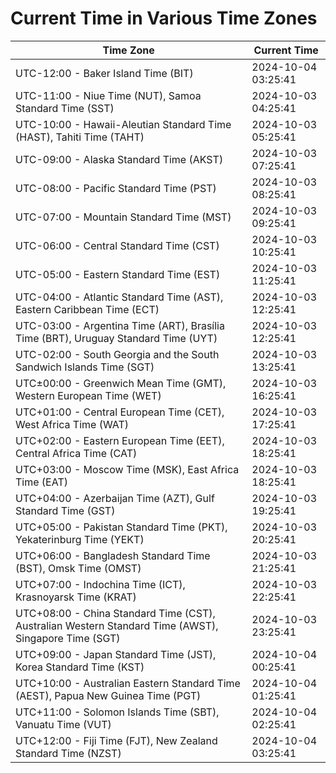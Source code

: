 # Current Time in Various Time Zones

| Time Zone | Current Time |
|-----------|--------------|
| UTC-12:00 - Baker Island Time (BIT) | 2024-10-04 03:25:41 |
| UTC-11:00 - Niue Time (NUT), Samoa Standard Time (SST) | 2024-10-03 04:25:41 |
| UTC-10:00 - Hawaii-Aleutian Standard Time (HAST), Tahiti Time (TAHT) | 2024-10-03 05:25:41 |
| UTC-09:00 - Alaska Standard Time (AKST) | 2024-10-03 07:25:41 |
| UTC-08:00 - Pacific Standard Time (PST) | 2024-10-03 08:25:41 |
| UTC-07:00 - Mountain Standard Time (MST) | 2024-10-03 09:25:41 |
| UTC-06:00 - Central Standard Time (CST) | 2024-10-03 10:25:41 |
| UTC-05:00 - Eastern Standard Time (EST) | 2024-10-03 11:25:41 |
| UTC-04:00 - Atlantic Standard Time (AST), Eastern Caribbean Time (ECT) | 2024-10-03 12:25:41 |
| UTC-03:00 - Argentina Time (ART), Brasília Time (BRT), Uruguay Standard Time (UYT) | 2024-10-03 12:25:41 |
| UTC-02:00 - South Georgia and the South Sandwich Islands Time (SGT) | 2024-10-03 13:25:41 |
| UTC±00:00 - Greenwich Mean Time (GMT), Western European Time (WET) | 2024-10-03 16:25:41 |
| UTC+01:00 - Central European Time (CET), West Africa Time (WAT) | 2024-10-03 17:25:41 |
| UTC+02:00 - Eastern European Time (EET), Central Africa Time (CAT) | 2024-10-03 18:25:41 |
| UTC+03:00 - Moscow Time (MSK), East Africa Time (EAT) | 2024-10-03 18:25:41 |
| UTC+04:00 - Azerbaijan Time (AZT), Gulf Standard Time (GST) | 2024-10-03 19:25:41 |
| UTC+05:00 - Pakistan Standard Time (PKT), Yekaterinburg Time (YEKT) | 2024-10-03 20:25:41 |
| UTC+06:00 - Bangladesh Standard Time (BST), Omsk Time (OMST) | 2024-10-03 21:25:41 |
| UTC+07:00 - Indochina Time (ICT), Krasnoyarsk Time (KRAT) | 2024-10-03 22:25:41 |
| UTC+08:00 - China Standard Time (CST), Australian Western Standard Time (AWST), Singapore Time (SGT) | 2024-10-03 23:25:41 |
| UTC+09:00 - Japan Standard Time (JST), Korea Standard Time (KST) | 2024-10-04 00:25:41 |
| UTC+10:00 - Australian Eastern Standard Time (AEST), Papua New Guinea Time (PGT) | 2024-10-04 01:25:41 |
| UTC+11:00 - Solomon Islands Time (SBT), Vanuatu Time (VUT) | 2024-10-04 02:25:41 |
| UTC+12:00 - Fiji Time (FJT), New Zealand Standard Time (NZST) | 2024-10-04 03:25:41 |
